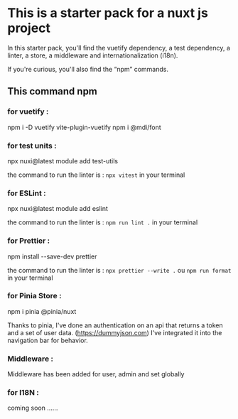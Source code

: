 # This is a starter pack for a nuxt js project

In this starter pack, you'll find the vuetify dependency, a test dependency, a linter, a store, a middleware and internationalization (i18n).

If you're curious, you'll also find the “npm” commands.

## This command npm

### for vuetify :

npm i -D vuetify vite-plugin-vuetify
npm i @mdi/font

### for test units :

npx nuxi@latest module add test-utils

the command to run the linter is : `npx vitest` in your terminal

### for ESLint :

npx nuxi@latest module add eslint

the command to run the linter is : `npm run lint .` in your terminal

### for Prettier :

npm install --save-dev prettier

the command to run the linter is : `npx prettier --write .` ou `npm run format` in your terminal

### for Pinia Store :

npm i pinia @pinia/nuxt

Thanks to pinia, I've done an authentication on an api that returns a token and a set of user data. (https://dummyjson.com)
I've integrated it into the navigation bar for behavior.

### Middleware :

Middleware has been added for user, admin and set globally

### for I18N :

coming soon ......

